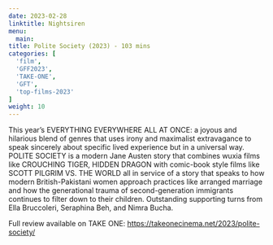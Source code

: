 ```yaml
---
date: 2023-02-28
linktitle: Nightsiren
menu:
  main:
title: Polite Society (2023) - 103 mins
categories: [
  'film',
  'GFF2023',
  'TAKE-ONE',
  'GFT',
  'top-films-2023'
]
weight: 10
---
```


This year’s EVERYTHING EVERYWHERE ALL AT ONCE: a joyous and hilarious blend of genres that uses irony and maximalist extravagance to speak sincerely about specific lived experience but in a universal way. POLITE SOCIETY is a modern Jane Austen story that combines wuxia films like CROUCHING TIGER, HIDDEN DRAGON with comic-book style films like SCOTT PILGRIM VS. THE WORLD all in service of a story that speaks to how modern British-Pakistani women approach practices like arranged marriage and how the generational trauma of second-generation immigrants continues to filter down to their children. Outstanding supporting turns from Ella Bruccoleri, Seraphina Beh, and Nimra Bucha.

Full review available on TAKE ONE: https://takeonecinema.net/2023/polite-society/